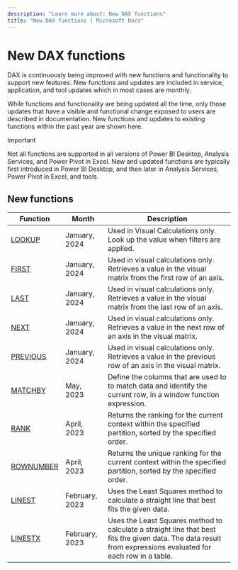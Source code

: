 ```yaml
---
description: "Learn more about: New DAX functions"
title: "New DAX functions | Microsoft Docs"
---
```

# New DAX functions

DAX is continuously being improved with new functions and functionality to support new features. New functions and updates are included in service, application, and tool updates which in most cases are monthly.

While functions and functionality are being updated all the time, only those updates that have a visible and functional change exposed to users are described in documentation. New functions and updates to existing functions within the past year are shown here.

> [!IMPORTANT]
> Not all functions are supported in all versions of Power BI Desktop, Analysis Services, and Power Pivot in Excel. New and updated functions are typically first introduced in Power BI Desktop, and then later in Analysis Services, Power Pivot in Excel, and tools.
  
## New functions

|Function  |Month  | Description |
|---------|---------|---------|
|[LOOKUP](lookup-function-dax.md)|January, 2024| Used in Visual Calculations only. Look up the value when filters are applied. |
|[FIRST](first-function-dax.md)|January, 2024|Used in visual calculations only. Retrieves a value in the visual matrix from the first row of an axis.|
|[LAST](last-function-dax.md)|January, 2024|Used in visual calculations only. Retrieves a value in the visual matrix from the last row of an axis.|
|[NEXT](next-function-dax.md)|January, 2024|Used in visual calculations only. Retrieves a value in the next row of an axis in the visual matrix.|
|[PREVIOUS](previous-function-dax.md)|January, 2024|Used in visual calculations only. Retrieves a value in the previous row of an axis in the visual matrix. |
|[MATCHBY](matchby-function-dax.md)|May, 2023|Define the columns that are used to to match data and identify the current row, in a window function expression.|
|[RANK](rank-function-dax.md)|April, 2023|Returns the ranking for the current context within the specified partition, sorted by the specified order.|
|[ROWNUMBER](rownumber-function-dax.md)|April, 2023|Returns the unique ranking for the current context within the specified partition, sorted by the specified order.|
|[LINEST](linest-function-dax.md)|February, 2023|Uses the Least Squares method to calculate a straight line that best fits the given data.|
|[LINESTX](linestx-function-dax.md)|February, 2023|Uses the Least Squares method to calculate a straight line that best fits the given data. The data result from expressions evaluated for each row in a table.|
